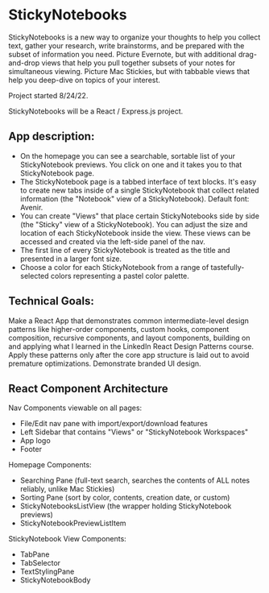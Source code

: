 # StickyNotebooks

StickyNotebooks is a new way to organize your thoughts to help you collect text, gather your research, write brainstorms, and be prepared with the subset of information you need. Picture Evernote, but with additional drag-and-drop views that help you pull together subsets of your notes for simultaneous viewing. Picture Mac Stickies, but with tabbable views that help you deep-dive on topics of your interest.

Project started 8/24/22.

StickyNotebooks will be a React / Express.js project.

## App description:

- On the homepage you can see a searchable, sortable list of your StickyNotebook previews. You click on one and it takes you to that StickyNotebook page.
- The StickyNotebook page is a tabbed interface of text blocks. It's easy to create new tabs inside of a single StickyNotebook that collect related information (the "Notebook" view of a StickyNotebook). Default font: Avenir.
- You can create "Views" that place certain StickyNotebooks side by side (the "Sticky" view of a StickyNotebook). You can adjust the size and location of each StickyNotebook inside the view. These views can be accessed and created via the left-side panel of the nav.
- The first line of every StickyNotebook is treated as the title and presented in a larger font size.
- Choose a color for each StickyNotebook from a range of tastefully-selected colors representing a pastel color palette.

## Technical Goals:

Make a React App that demonstrates common intermediate-level design patterns like higher-order components, custom hooks, component composition, recursive components, and layout components, building on and applying what I learned in the LinkedIn React Design Patterns course. Apply these patterns only after the core app structure is laid out to avoid premature optimizations. Demonstrate branded UI design.

## React Component Architecture

Nav Components viewable on all pages:

- File/Edit nav pane with import/export/download features
- Left Sidebar that contains "Views" or "StickyNotebook Workspaces"
- App logo
- Footer

Homepage Components:

- Searching Pane (full-text search, searches the contents of ALL notes reliably, unlike Mac Stickies)
- Sorting Pane (sort by color, contents, creation date, or custom)
- StickyNotebooksListView (the wrapper holding StickyNotebook previews)
- StickyNotebookPreviewListItem

StickyNotebook View Components:

- TabPane
- TabSelector
- TextStylingPane
- StickyNotebookBody
